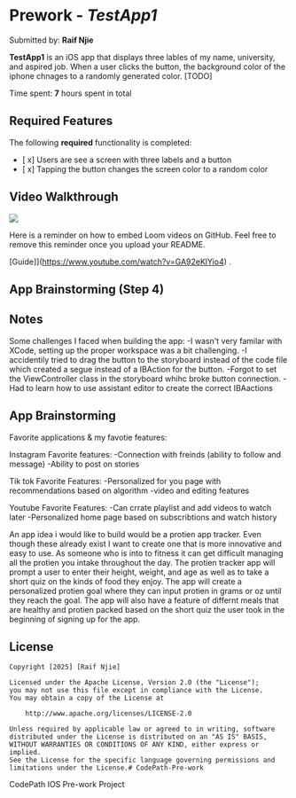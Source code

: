 # Prework - *TestApp1*

Submitted by: **Raif Njie**

**TestApp1** is an iOS app that displays three lables of my name, university, and aspired job. When a user clicks the button, the background color of the iphone chnages to a randomly generated color. [TODO] 

Time spent: **7** hours spent in total

## Required Features

The following **required** functionality is completed:

- [ x] Users are see a screen with three labels and a button
- [ x] Tapping the button changes the screen color to a random color
 
## Video Walkthrough
<div>
    <a href="https://www.loom.com/share/95bb24cac3f744b892df74987aed068f">
    </a>
    <a href="https://www.loom.com/share/95bb24cac3f744b892df74987aed068f">
      <img style="max-width:300px;" src="https://cdn.loom.com/sessions/thumbnails/95bb24cac3f744b892df74987aed068f-c7e33472bba20ab2-full-play.gif">
    </a>
  </div>

Here is a reminder on how to embed Loom videos on GitHub. Feel free to remove this reminder once you upload your README. 

[Guide]](https://www.youtube.com/watch?v=GA92eKlYio4) .

## App Brainstorming (Step 4)
 
## Notes

Some challenges I faced when building the app:
-I wasn't very familar with XCode, setting up the proper workspace was a bit challenging. 
-I accidentily tried to drag the button to the storyboard instead of the code file which created a segue instead of a IBAction for the button. 
-Forgot to set the ViewController class in the storyboard whihc broke button connection. 
-Had to learn how to use assistant editor to create the correct IBAactions 

## App Brainstorming 
Favorite applications & my favotie features: 

Instagram
Favorite features: 
-Connection with freinds (ability to follow and message)
-Ability to post on stories
    
     
Tik tok 
Favorite Features:
-Personalized for you page with recommendations based on algorithm
-video and editing features

     
Youtube
Favorite Features: 
-Can crrate playlist and add videos to watch later 
-Personalized home page based on subscribtions and watch history

An app idea i would like to build would be a protien app tracker. Even though these already exist I want to create one that is more innovative and easy to use. As someone who is into to fitness it can get difficult managing all the protien you intake throughout the day. The protien tracker app will prompt a user to enter their height, weight, and age as well as to take a short quiz on the kinds of food they enjoy. The app will create a personalized protien goal where they can input protien in grams or oz until they reach the goal. The app will also have a feature of differnt meals that are healthy and protien packed based on the short quiz the user took in the beginning of signing up for the app. 

## License

    Copyright [2025] [Raif Njie]

    Licensed under the Apache License, Version 2.0 (the "License");
    you may not use this file except in compliance with the License.
    You may obtain a copy of the License at

        http://www.apache.org/licenses/LICENSE-2.0

    Unless required by applicable law or agreed to in writing, software
    distributed under the License is distributed on an "AS IS" BASIS,
    WITHOUT WARRANTIES OR CONDITIONS OF ANY KIND, either express or implied.
    See the License for the specific language governing permissions and
    limitations under the License.# CodePath-Pre-work
CodePath IOS Pre-work Project

